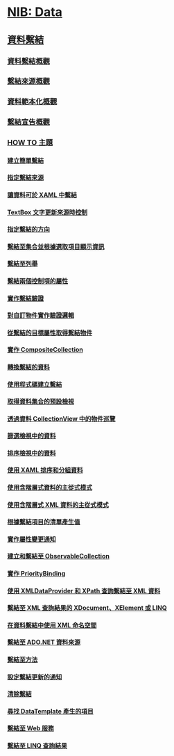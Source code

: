 # [NIB: Data](TocOutOfQuery)
## [資料繫結](data-binding-wpf.md)
### [資料繫結概觀](data-binding-overview.md)
### [繫結來源概觀](binding-sources-overview.md)
### [資料範本化概觀](data-templating-overview.md)
### [繫結宣告概觀](binding-declarations-overview.md)
### [HOW TO 主題](data-binding-how-to-topics.md)
#### [建立簡單繫結](how-to-create-a-simple-binding.md)
#### [指定繫結來源](how-to-specify-the-binding-source.md)
#### [讓資料可於 XAML 中繫結](how-to-make-data-available-for-binding-in-xaml.md)
#### [TextBox 文字更新來源時控制](how-to-control-when-the-textbox-text-updates-the-source.md)
#### [指定繫結的方向](how-to-specify-the-direction-of-the-binding.md)
#### [繫結至集合並根據選取項目顯示資訊](how-to-bind-to-a-collection-and-display-information-based-on-selection.md)
#### [繫結至列舉](how-to-bind-to-an-enumeration.md)
#### [繫結兩個控制項的屬性](how-to-bind-the-properties-of-two-controls.md)
#### [實作繫結驗證](how-to-implement-binding-validation.md)
#### [對自訂物件實作驗證邏輯](how-to-implement-validation-logic-on-custom-objects.md)
#### [從繫結的目標屬性取得繫結物件](how-to-get-the-binding-object-from-a-bound-target-property.md)
#### [實作 CompositeCollection](how-to-implement-a-compositecollection.md)
#### [轉換繫結的資料](how-to-convert-bound-data.md)
#### [使用程式碼建立繫結](how-to-create-a-binding-in-code.md)
#### [取得資料集合的預設檢視](how-to-get-the-default-view-of-a-data-collection.md)
#### [透過資料 CollectionView 中的物件巡覽](how-to-navigate-through-the-objects-in-a-data-collectionview.md)
#### [篩選檢視中的資料](how-to-filter-data-in-a-view.md)
#### [排序檢視中的資料](how-to-sort-data-in-a-view.md)
#### [使用 XAML 排序和分組資料](how-to-sort-and-group-data-using-a-view-in-xaml.md)
#### [使用含階層式資料的主從式模式](how-to-use-the-master-detail-pattern-with-hierarchical-data.md)
#### [使用含階層式 XML 資料的主從式模式](how-to-use-the-master-detail-pattern-with-hierarchical-xml-data.md)
#### [根據繫結項目的清單產生值](how-to-produce-a-value-based-on-a-list-of-bound-items.md)
#### [實作屬性變更通知](how-to-implement-property-change-notification.md)
#### [建立和繫結至 ObservableCollection](how-to-create-and-bind-to-an-observablecollection.md)
#### [實作 PriorityBinding](how-to-implement-prioritybinding.md)
#### [使用 XMLDataProvider 和 XPath 查詢繫結至 XML 資料](how-to-bind-to-xml-data-using-an-xmldataprovider-and-xpath-queries.md)
#### [繫結至 XML 查詢結果的 XDocument、XElement 或 LINQ](how-to-bind-to-xdocument-xelement-or-linq-for-xml-query-results.md)
#### [在資料繫結中使用 XML 命名空間](how-to-use-xml-namespaces-in-data-binding.md)
#### [繫結至 ADO.NET 資料來源](how-to-bind-to-an-ado-net-data-source.md)
#### [繫結至方法](how-to-bind-to-a-method.md)
#### [設定繫結更新的通知](how-to-set-up-notification-of-binding-updates.md)
#### [清除繫結](how-to-clear-bindings.md)
#### [尋找 DataTemplate 產生的項目](how-to-find-datatemplate-generated-elements.md)
#### [繫結至 Web 服務](how-to-bind-to-a-web-service.md)
#### [繫結至 LINQ 查詢結果](how-to-bind-to-the-results-of-a-linq-query.md)
